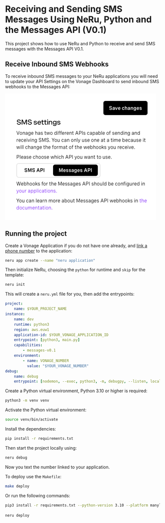# Receiving and Sending SMS Messages Using NeRu, Python and the Messages API (V0.1)

This project shows how to use NeRu and Python to receive and send SMS messages with the Messages API V0.1.

## Receive Inbound SMS Webhooks

To receive inbound SMS messages to your NeRu applications you will need to update your API Settings on the Vonage Dashboard to send inbound SMS webhooks to the Messages API:

![API Settings SMS Webhook Toggle](sms-webhooks.png)


## Running the project

Create a Vonage Application if you do not have one already, and [link a phone number](https://dashboard.nexmo.com) to the application:

```sh
neru app create --name "neru application"  
```

Then initialize NeRu, choosing the `python` for runtime and `skip` for the template:

```sh
neru init
```

This will create a `neru.yml` file for you, then add the entrypoints:

```yml
project:
    name: $YOUR_PROJECT_NAME
instance:
    name: dev
    runtime: python3
    region: aws.euw1
    application-id: $YOUR_VONAGE_APPLICATION_ID
    entrypoint: [python3, main.py]
    capabilities:
        - messages-v0.1
    environment:
        - name: VONAGE_NUMBER
          value: "$YOUR_VONAGE_NUMBER"
debug:
    name: debug
    entrypoint: [nodemon, --exec, python3, -m, debugpy, --listen, localhost:9229, main.py]
```

Create a Python virtual environment, Python 3.10 or higher is required:

```sh
python3 -m venv venv
```

Activate the Python virtual environment:

```sh
source venv/bin/activate
```

Install the dependencies:

```sh
pip install -r requirements.txt
```

Then start the project locally using:

```sh
neru debug
```

Now you text the number linked to your application.

To deploy use the `Makefile`:

```sh
make deploy
```

Or run the following commands:

```sh
pip3 install -r requirements.txt --python-version 3.10 --platform manylinux2014_x86_64 --only-binary=:all: --target=./vendor

neru deploy
```
